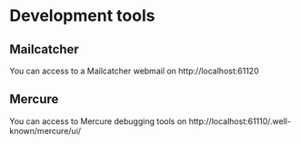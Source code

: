 # Development tools

## Mailcatcher

You can access to a Mailcatcher webmail on http://localhost:61120

## Mercure

You can access to Mercure debugging tools on http://localhost:61110/.well-known/mercure/ui/
